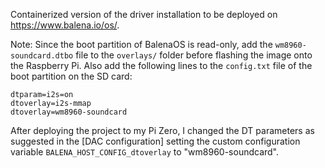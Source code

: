 Containerized version of the driver installation to be deployed on https://www.balena.io/os/.

Note: Since the boot partition of BalenaOS is read-only, add the `wm8960-soundcard.dtbo` file to the `overlays/` folder before flashing the image onto the Raspberry Pi. Also add the following lines to the `config.txt` file of the boot partition on the SD card:

```
dtparam=i2s=on
dtoverlay=i2s-mmap
dtoverlay=wm8960-soundcard
```

After deploying the project to my Pi Zero, I changed the DT parameters as suggested in the [DAC configuration] setting the custom configuration variable `BALENA_HOST_CONFIG_dtoverlay` to "wm8960-soundcard".
